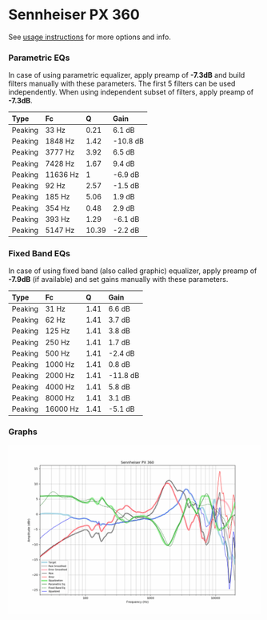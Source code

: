 # Sennheiser PX 360
See [usage instructions](https://github.com/jaakkopasanen/AutoEq#usage) for more options and info.

### Parametric EQs
In case of using parametric equalizer, apply preamp of **-7.3dB** and build filters manually
with these parameters. The first 5 filters can be used independently.
When using independent subset of filters, apply preamp of **-7.3dB**.

| Type    | Fc       |     Q | Gain     |
|:--------|:---------|:------|:---------|
| Peaking | 33 Hz    |  0.21 | 6.1 dB   |
| Peaking | 1848 Hz  |  1.42 | -10.8 dB |
| Peaking | 3777 Hz  |  3.92 | 6.5 dB   |
| Peaking | 7428 Hz  |  1.67 | 9.4 dB   |
| Peaking | 11636 Hz |  1    | -6.9 dB  |
| Peaking | 92 Hz    |  2.57 | -1.5 dB  |
| Peaking | 185 Hz   |  5.06 | 1.9 dB   |
| Peaking | 354 Hz   |  0.48 | 2.9 dB   |
| Peaking | 393 Hz   |  1.29 | -6.1 dB  |
| Peaking | 5147 Hz  | 10.39 | -2.2 dB  |

### Fixed Band EQs
In case of using fixed band (also called graphic) equalizer, apply preamp of **-7.9dB**
(if available) and set gains manually with these parameters.

| Type    | Fc       |    Q | Gain     |
|:--------|:---------|:-----|:---------|
| Peaking | 31 Hz    | 1.41 | 6.6 dB   |
| Peaking | 62 Hz    | 1.41 | 3.7 dB   |
| Peaking | 125 Hz   | 1.41 | 3.8 dB   |
| Peaking | 250 Hz   | 1.41 | 1.7 dB   |
| Peaking | 500 Hz   | 1.41 | -2.4 dB  |
| Peaking | 1000 Hz  | 1.41 | 0.8 dB   |
| Peaking | 2000 Hz  | 1.41 | -11.8 dB |
| Peaking | 4000 Hz  | 1.41 | 5.8 dB   |
| Peaking | 8000 Hz  | 1.41 | 3.1 dB   |
| Peaking | 16000 Hz | 1.41 | -5.1 dB  |

### Graphs
![](./Sennheiser%20PX%20360.png)